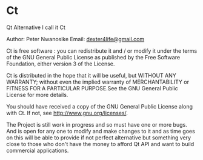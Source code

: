 # Ct
Qt Alternative I call it Ct

Author: Peter Nwanosike
Email: dexter4life@gmail.com

Ct is free software : you can redistribute it and / or modify it under the
terms of the GNU General Public License as published by the Free Software
Foundation, either version 3 of the License.


Ct is distributed in the hope that it will be useful, but WITHOUT ANY
WARRANTY; without even the implied warranty of MERCHANTABILITY or FITNESS FOR A
PARTICULAR PURPOSE.See the GNU General Public License for more details.

You should have received a copy of the GNU General Public License along with
Ct.  If not, see <http://www.gnu.org/licenses/>.

The Project is still work in progress and so must have one or more bugs. And is open for any one to modify and make changes to it
and as time goes on this will be able to provide if not perfect alternative but something very close to those who don't have the money
to afford Qt API and want to build commercial applications. 
